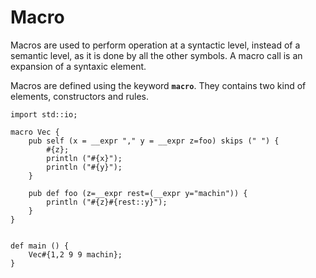 # Macro 

Macros are used to perform operation at a syntactic level, instead of
a semantic level, as it is done by all the other symbols. A macro call
is an expansion of a syntaxic element.

Macros are defined using the keyword **`macro`**. They contains two
kind of elements, constructors and rules.

```ymir
import std::io;

macro Vec {
    pub self (x = __expr "," y = __expr z=foo) skips (" ") {
        #{z};
        println ("#{x}");
        println ("#{y}");
    }

    pub def foo (z=__expr rest=(__expr y="machin")) {
        println ("#{z}#{rest::y}");
    }
}


def main () {
    Vec#{1,2 9 9 machin};
}
```
